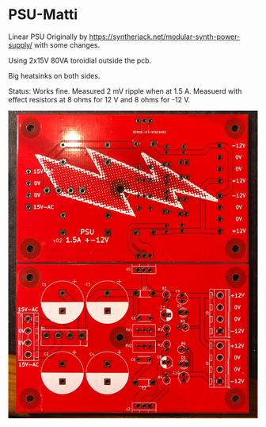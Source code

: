 # PSU-Matti
 Linear PSU
Originally by https://syntherjack.net/modular-synth-power-supply/ with some changes.

Using 2x15V 80VA toroidial outside the pcb.

Big heatsinks on both sides.

Status: Works fine. Measured 2 mV ripple when at 1.5 A. Measuerd with effect resistors at 8 ohms for 12 V and 8 ohms for -12 V.

![PSU](./psu.jpg)
